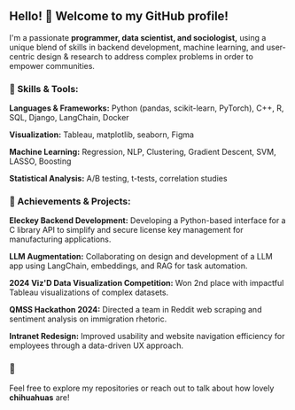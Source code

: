 ## Hello! 👋  Welcome to my GitHub profile!


I'm a passionate **programmer, data scientist, and sociologist,** using a unique blend of skills in backend development, machine learning, and user-centric design & research to address complex problems in order to empower communities.



### **🔧 Skills & Tools:**

**Languages & Frameworks:** Python (pandas, scikit-learn, PyTorch), C++, R, SQL, Django, LangChain, Docker

**Visualization:** Tableau, matplotlib, seaborn, Figma

**Machine Learning:** Regression, NLP, Clustering, Gradient Descent, SVM, LASSO, Boosting

**Statistical Analysis:** A/B testing, t-tests, correlation studies


### **🌟 Achievements & Projects:**

**Eleckey Backend Development:** Developing a Python-based interface for a C library API to simplify and secure license key management for manufacturing applications.

**LLM Augmentation:** Collaborating on design and development of a LLM app using LangChain, embeddings, and RAG for task automation.

**2024 Viz'D Data Visualization Competition:** Won 2nd place with impactful Tableau visualizations of complex datasets.

**QMSS Hackathon 2024:** Directed a team in Reddit web scraping and sentiment analysis on immigration rhetoric.

**Intranet Redesign:** Improved usability and website navigation efficiency for employees through a data-driven UX approach.



### **🐶**
Feel free to explore my repositories or reach out to talk about how lovely **chihuahuas** are!


<!--
**goaileen/goaileen** is a ✨ _special_ ✨ repository because its `README.md` (this file) appears on your GitHub profile.

Here are some ideas to get you started:

- 🔭 I’m currently working on ...
- 🌱 I’m currently learning ...
- 👯 I’m looking to collaborate on ...
- 🤔 I’m looking for help with ...
- 💬 Ask me about ...
- 📫 How to reach me: ...
- 😄 Pronouns: ...
- ⚡ Fun fact: ...
-->
